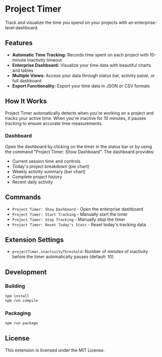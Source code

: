# Project Timer

Track and visualize the time you spend on your projects with an enterprise-level dashboard.

## Features

- **Automatic Time Tracking:** Records time spent on each project with 10-minute inactivity timeout
- **Enterprise Dashboard:** Visualize your time data with beautiful charts and tables
- **Multiple Views:** Access your data through status bar, activity panel, or full dashboard
- **Export Functionality:** Export your time data in JSON or CSV formats

## How It Works

Project Timer automatically detects when you're working on a project and tracks your active time. When you're inactive for 10 minutes, it pauses tracking to ensure accurate time measurements.

### Dashboard

Open the dashboard by clicking on the timer in the status bar or by using the command "Project Timer: Show Dashboard". The dashboard provides:

- Current session time and controls
- Today's project breakdown (pie chart)
- Weekly activity summary (bar chart)
- Complete project history
- Recent daily activity

## Commands

- `Project Timer: Show Dashboard` - Open the enterprise dashboard
- `Project Timer: Start Tracking` - Manually start the timer
- `Project Timer: Stop Tracking` - Manually stop the timer
- `Project Timer: Reset Today's Stats` - Reset today's tracking data

## Extension Settings

* `projectTimer.inactivityThreshold`: Number of minutes of inactivity before the timer automatically pauses (default: 10)

## Development

### Building

```bash
npm install
npm run compile
```

### Packaging

```bash
npm run package
```

## License

This extension is licensed under the MIT License.
